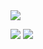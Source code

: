 
 <img src="https://img.shields.io/badge/python-3cd5f0?style=for-the-badge&logo=#000000&logoColor=black"> 
 
<a href="https://github.com/deyeon/pokemon_app" target="_blank"><img src="https://img.shields.io/badge/github-0d0114?style=flat-square&logo=#FF0000&logoColor=white"/></a> <a href="https://devopsaws.tistory.com/" target="_blank"><img src="https://img.shields.io/badge/tistory-080000?style=flat-square&logo=#40AEF0&logoColor=white"/></a>
